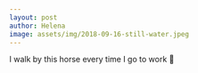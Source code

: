 ```yaml
---
layout: post
author: Helena 
image: assets/img/2018-09-16-still-water.jpeg
---
```


I walk by this horse every time I go to work 🐴
